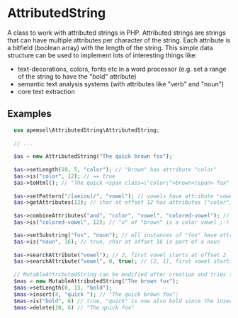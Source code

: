 # AttributedString
A class to work with attributed strings in PHP. Attributed strings are strings that can have multiple attributes per character of the string. Each attribute is a bitfield (boolean array) with the length of the string. This simple data structure can be used to implement lots of interesting things like:
 * text-decorations, colors, fonts etc in a word processor (e.g. set a range of the string to have the "bold" attribute)
 * semantic text analysis systems (with attributes like "verb" and "noun")
 * core text extraction

## Examples
```php
  use apemsel\AttributedString\AttributedString;
  
  // ...
  
  $as = new AttributedString("The quick brown fox");
  
  $as->setLength(10, 5, "color"); // "brown" has attribute "color"
  $as->is("color", 12); // == true
  $as->toHtml(); // "The quick <span class=\"color\">brown</span> fox"
  
  $as->setPattern("/[aeiou]/", "vowel"); // vowels have attribute "vowel"
  $as->getAttributes(12); // char at offset 12 has attributes ["color", "vowel"]
  
  $as->combineAttributes("and", "color", "vowel", "colored-vowel"); // also use "or", "not", "xor" to combine attributes
  $as->is("colored-vowel", 12); // "o" of "brown" is a color vowel ;-)

  $as->setSubstring("fox", "noun"); // all instances of "fox" have attribute "noun"
  $as->is("noun", 16); // true, char at offset 16 is part of a noun
  
  $as->searchAttribute("vowel"); // 2, first vowel starts at offset 2
  $as->searchAttribute("vowel", 0, true); // [2, 1], first vowel starting at offset 0 is at offset 2 with length 1
  
  // MutableAttributedString can be modified after creation and tries to be smart about the attributes
  $mas = new MutableAttributedString("The brown fox");
  $mas->setLength(0, 13, "bold");
  $mas->insert(4, "quick "); // "The quick brown fox";
  $mas->is("bold", 6) // true, "quick" is now also bold since the inserted text was inside the "bold" attribute
  $mas->delete(10, 6) // "The quick fox"
```
